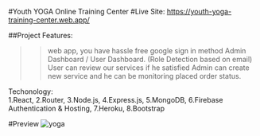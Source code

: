 #Youth YOGA Online Training Center  #Live Site: https://youth-yoga-training-center.web.app/

##Project Features:
>>web app, you have hassle free google sign in method
>>Admin Dashboard / User Dashboard. (Role Detection based on email)
>>User can review our services if he satisfied
>>Admin can create new service and he can be monitoring placed order status.


Techonology:  
1.React, 
2.Router, 
3.Node.js,
4.Express.js,
5.MongoDB,
6.Firebase Authentication & Hosting, 
7.Heroku, 
8.Bootstrap

#Preview
![yoga](https://user-images.githubusercontent.com/68380516/116890182-28b0c780-ac4f-11eb-9462-af143a3c2a79.jpg)

